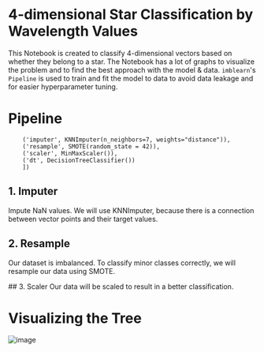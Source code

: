 # 4-dimensional Star Classification by Wavelength Values
This Notebook is created to classify 4-dimensional vectors based on whether they belong to a star. The Notebook has a lot of graphs to visualize the problem and to find the best approach with the model & data. ```imblearn```'s ```Pipeline``` is used to train and fit the model to data to avoid data leakage and for easier hyperparameter tuning.

# Pipeline
```pipe = Pipeline([
    ('imputer', KNNImputer(n_neighbors=7, weights="distance")),   
    ('resample', SMOTE(random_state = 42)),
    ('scaler', MinMaxScaler()),
    ('dt', DecisionTreeClassifier())
    ])
```
## 1. Imputer
Impute NaN values. We will use KNNImputer, because there is a connection between vector points and their target values.


## 2. Resample
Our dataset is imbalanced. To classify minor classes correctly, we will resample our data using SMOTE.


## 3. Scaler
Our data will be scaled to result in a better classification. 


# Visualizing the Tree
![image](https://github.com/nazayis/star-classification/assets/69856039/9e56dfed-2cae-4ab3-a5ab-609593ea4845)
